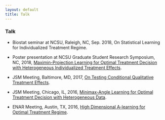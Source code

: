 ```yaml
---
layout: default
title: Talk
---
```


### Talk

* Biostat seminar at NCSU, Raleigh, NC, Sep. 2018, On Statistical Learning for Individualized Treatment Regime. 

* Poster presentation at NCSU Graduate Student Research Symposium, NC, 2018, [Maximin-Projection Learning for Optimal Treatment Decision with Heterogeneous
Individualized Treatment Effects](./slides/NCSU2018.pdf).

* JSM Meeting, Baltimore, MD, 2017, [On Testing Conditional Qualitative Treatment Effects](./slides/JSM2017.pdf).

* JSM Meeting, Chicago, IL, 2016, [Minimax-Angle Learning for Optimal Treatment Decision with Heterogeneous Data](./slides/JSM2016.pdf).

* ENAR Meeting, Austin, TX, 2016, [High Dimensional A-learning for Optimal Treatment Regime](./slides/ENAR2016spring.pdf).
